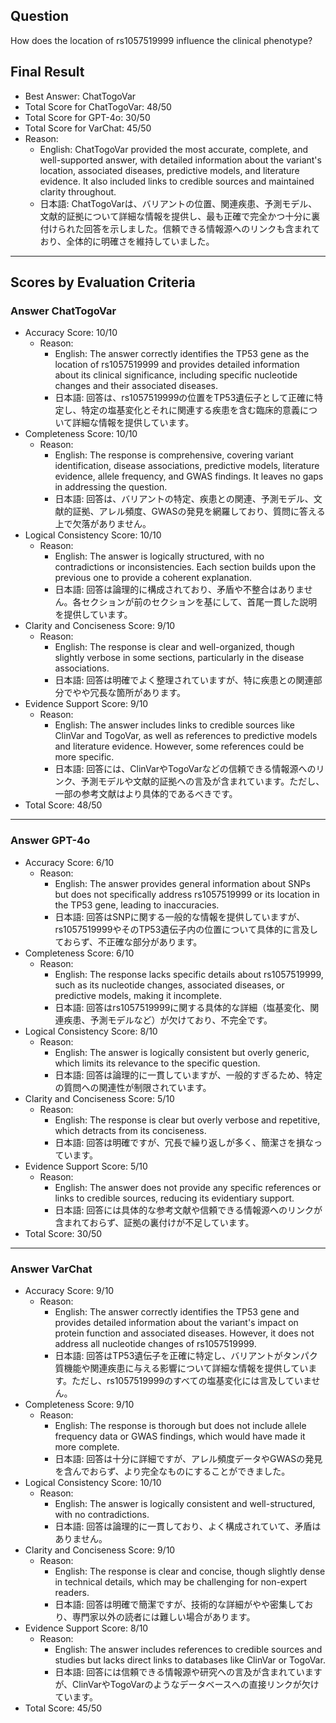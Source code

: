 ## Question

How does the location of rs1057519999 influence the clinical phenotype?

## Final Result

- Best Answer: ChatTogoVar
- Total Score for ChatTogoVar: 48/50
- Total Score for GPT-4o: 30/50
- Total Score for VarChat: 45/50
- Reason:
  - English: ChatTogoVar provided the most accurate, complete, and well-supported answer, with detailed information about the variant's location, associated diseases, predictive models, and literature evidence. It also included links to credible sources and maintained clarity throughout.
  - 日本語: ChatTogoVarは、バリアントの位置、関連疾患、予測モデル、文献的証拠について詳細な情報を提供し、最も正確で完全かつ十分に裏付けられた回答を示しました。信頼できる情報源へのリンクも含まれており、全体的に明確さを維持していました。

---

## Scores by Evaluation Criteria

### Answer ChatTogoVar
- Accuracy Score: 10/10
  - Reason: 
    - English: The answer correctly identifies the TP53 gene as the location of rs1057519999 and provides detailed information about its clinical significance, including specific nucleotide changes and their associated diseases.
    - 日本語: 回答は、rs1057519999の位置をTP53遺伝子として正確に特定し、特定の塩基変化とそれに関連する疾患を含む臨床的意義について詳細な情報を提供しています。
- Completeness Score: 10/10
  - Reason: 
    - English: The response is comprehensive, covering variant identification, disease associations, predictive models, literature evidence, allele frequency, and GWAS findings. It leaves no gaps in addressing the question.
    - 日本語: 回答は、バリアントの特定、疾患との関連、予測モデル、文献的証拠、アレル頻度、GWASの発見を網羅しており、質問に答える上で欠落がありません。
- Logical Consistency Score: 10/10
  - Reason: 
    - English: The answer is logically structured, with no contradictions or inconsistencies. Each section builds upon the previous one to provide a coherent explanation.
    - 日本語: 回答は論理的に構成されており、矛盾や不整合はありません。各セクションが前のセクションを基にして、首尾一貫した説明を提供しています。
- Clarity and Conciseness Score: 9/10
  - Reason: 
    - English: The response is clear and well-organized, though slightly verbose in some sections, particularly in the disease associations.
    - 日本語: 回答は明確でよく整理されていますが、特に疾患との関連部分でやや冗長な箇所があります。
- Evidence Support Score: 9/10
  - Reason: 
    - English: The answer includes links to credible sources like ClinVar and TogoVar, as well as references to predictive models and literature evidence. However, some references could be more specific.
    - 日本語: 回答には、ClinVarやTogoVarなどの信頼できる情報源へのリンク、予測モデルや文献的証拠への言及が含まれています。ただし、一部の参考文献はより具体的であるべきです。
- Total Score: 48/50

---

### Answer GPT-4o
- Accuracy Score: 6/10
  - Reason: 
    - English: The answer provides general information about SNPs but does not specifically address rs1057519999 or its location in the TP53 gene, leading to inaccuracies.
    - 日本語: 回答はSNPに関する一般的な情報を提供していますが、rs1057519999やそのTP53遺伝子内の位置について具体的に言及しておらず、不正確な部分があります。
- Completeness Score: 6/10
  - Reason: 
    - English: The response lacks specific details about rs1057519999, such as its nucleotide changes, associated diseases, or predictive models, making it incomplete.
    - 日本語: 回答はrs1057519999に関する具体的な詳細（塩基変化、関連疾患、予測モデルなど）が欠けており、不完全です。
- Logical Consistency Score: 8/10
  - Reason: 
    - English: The answer is logically consistent but overly generic, which limits its relevance to the specific question.
    - 日本語: 回答は論理的に一貫していますが、一般的すぎるため、特定の質問への関連性が制限されています。
- Clarity and Conciseness Score: 5/10
  - Reason: 
    - English: The response is clear but overly verbose and repetitive, which detracts from its conciseness.
    - 日本語: 回答は明確ですが、冗長で繰り返しが多く、簡潔さを損なっています。
- Evidence Support Score: 5/10
  - Reason: 
    - English: The answer does not provide any specific references or links to credible sources, reducing its evidentiary support.
    - 日本語: 回答には具体的な参考文献や信頼できる情報源へのリンクが含まれておらず、証拠の裏付けが不足しています。
- Total Score: 30/50

---

### Answer VarChat
- Accuracy Score: 9/10
  - Reason: 
    - English: The answer correctly identifies the TP53 gene and provides detailed information about the variant's impact on protein function and associated diseases. However, it does not address all nucleotide changes of rs1057519999.
    - 日本語: 回答はTP53遺伝子を正確に特定し、バリアントがタンパク質機能や関連疾患に与える影響について詳細な情報を提供しています。ただし、rs1057519999のすべての塩基変化には言及していません。
- Completeness Score: 9/10
  - Reason: 
    - English: The response is thorough but does not include allele frequency data or GWAS findings, which would have made it more complete.
    - 日本語: 回答は十分に詳細ですが、アレル頻度データやGWASの発見を含んでおらず、より完全なものにすることができました。
- Logical Consistency Score: 10/10
  - Reason: 
    - English: The answer is logically consistent and well-structured, with no contradictions.
    - 日本語: 回答は論理的に一貫しており、よく構成されていて、矛盾はありません。
- Clarity and Conciseness Score: 9/10
  - Reason: 
    - English: The response is clear and concise, though slightly dense in technical details, which may be challenging for non-expert readers.
    - 日本語: 回答は明確で簡潔ですが、技術的な詳細がやや密集しており、専門家以外の読者には難しい場合があります。
- Evidence Support Score: 8/10
  - Reason: 
    - English: The answer includes references to credible sources and studies but lacks direct links to databases like ClinVar or TogoVar.
    - 日本語: 回答には信頼できる情報源や研究への言及が含まれていますが、ClinVarやTogoVarのようなデータベースへの直接リンクが欠けています。
- Total Score: 45/50